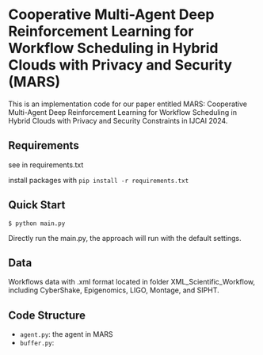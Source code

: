 # Cooperative Multi-Agent Deep Reinforcement Learning for Workflow Scheduling in Hybrid Clouds with Privacy and Security (MARS)
This is an implementation code for our paper entitled MARS: Cooperative Multi-Agent Deep Reinforcement Learning for Workflow Scheduling in Hybrid Clouds with Privacy and Security Constraints in IJCAI 2024.

## Requirements

see in requirements.txt

install packages with `pip install -r requirements.txt`

## Quick Start

```
$ python main.py
```

Directly run the main.py, the approach will run with the default settings.

## Data
Workflows data with .xml format located in folder XML_Scientific_Workflow, including CyberShake, Epigenomics, LIGO, Montage, and SIPHT.

## Code Structure
- `agent.py`: the agent in MARS
- `buffer.py`: 
